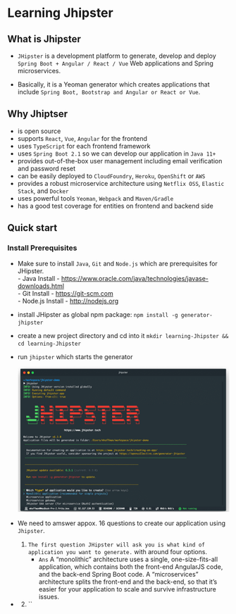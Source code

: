 # Learning Jhipster

## What is Jhipster

- `JHipster` is a development platform to generate, develop and deploy `Spring Boot + Angular / React / Vue` Web applications and Spring microservices.

- Basically, it is a Yeoman generator which creates applications that include `Spring Boot, Bootstrap and Angular or React or Vue`.

## Why Jhiptser

- is open source
- supports `React`, `Vue`, `Angular` for the frontend
- uses `TypeScript` for each frontend framework
- uses `Spring Boot 2.1` so we can develop our application in `Java 11+`
- provides out-of-the-box user management including email verification and password reset
- can be easily deployed to `CloudFoundry`, `Heroku`, `OpenShift` or `AWS`
- provides a robust microservice architecture using `Netflix OSS`, `Elastic Stack`, and `Docker`
- uses powerful tools `Yeoman`, `Webpack` and `Maven/Gradle`
- has a good test coverage for entities on frontend and backend side

## Quick start

### Install Prerequisites

- Make sure to install `Java`, `Git` and `Node.js` which are prerequisites for JHipster. <br>- Java Install - https://www.oracle.com/java/technologies/javase-downloads.html <br> - Git Install - https://git-scm.com <br> - Node.js Install - http://nodejs.org <br>

- install JHipster as global npm package: `npm install -g generator-jhipster`

- create a new project directory and cd into it `mkdir learning-Jhipster && cd learning-Jhipster`

- run `jhipster` which starts the generator

  ![](jhipster.PNG)

- We need to amswer appox. 16 questions to create our application using `Jhipster`.

  1. `The first question JHipster will ask you is what kind of application you want to generate.` with around four options.
     - `Ans` A “monolithic” architecture uses a single, one-size-fits-all application, which contains both the front-end AngularJS code, and the back-end Spring Boot code. A “microservices” architecture splits the front-end and the back-end, so that it’s easier for your application to scale and survive infrastructure issues.

- 2. ``
